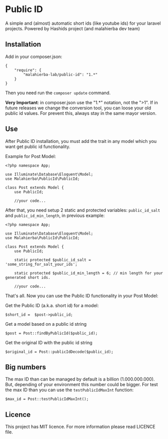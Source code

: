 # Public ID

A simple and (almost) automatic short ids (like youtube ids) for your laravel projects. Powered by Hashids project (and malahierba dev team)

## Installation

Add in your composer.json:

    {
        "require": {
            "malahierba-lab/public-id": "1.*"
        }
    }

Then you need run the `composer update` command.

**Very Important**: in composer.json use the "1.*" notation, not the ">1". If in future releases we change the conversion tool, you can loose your old public id values. For prevent this, always stay in the same mayor version.

## Use

After Public ID installation, you must add the trait in any model which you want get public id functionality.

Example for Post Model:

    <?php namespace App;

    use Illuminate\Database\Eloquent\Model;
    use Malahierba\PublicId\PublicId;
    
    class Post extends Model {
    	use PublicId;
    	
    	//your code...

After that, you need setup 2 static and protected variables: `public_id_salt` and `public_id_min_length`, in previous example:

    <?php namespace App;

    use Illuminate\Database\Eloquent\Model;
    use Malahierba\PublicId\PublicId;
    
    class Post extends Model {
    	use PublicId;
    	
    	static protected $public_id_salt = 'some_string_for_salt_your_ids';

        static protected $public_id_min_length = 6; // min length for your generated short ids.
    	
    	//your code...

That's all. Now you can use the Public ID functionality in your Post Model:

Get the Public ID (a.k.a. short id) for a model:

    $short_id =  $post->public_id;

Get a model based on a public id string

    $post = Post::findByPublicId($public_id);
    
Get the original ID with the public id string

    $original_id = Post::publicIdDecode($public_id);

## Big numbers

The max ID than can be managed by default is a billion (1.000.000.000). But, depending of your environment this number could be bigger. For test the max ID than you can use the `testPublicIdMaxInt` function:

    $max_id = Post::testPublicIdMaxInt();
    
## Licence

This project has MIT licence. For more information please read LICENCE file.